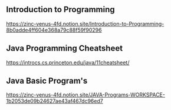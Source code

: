 ## Introduction to Programming
https://zinc-venus-4fd.notion.site/Introduction-to-Programming-8b0adde4ff604e368a79c88f59f90296

## Java Programming Cheatsheet
https://introcs.cs.princeton.edu/java/11cheatsheet/
## Java Basic Program's
https://zinc-venus-4fd.notion.site/JAVA-Programs-WORKSPACE-1b2053de09b24627ae43af467dc96ed7

